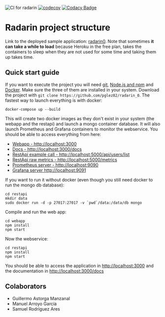 ![CI for radarin](https://github.com/arquisoft/radarin_es1b/workflows/CI%20for%20radarin/badge.svg)
[![codecov](https://codecov.io/gh/arquisoft/radarin_es1b/branch/master/graph/badge.svg?token=MSC5JW0F0K)](https://codecov.io/gh/arquisoft/radarin_es1b)
[![Codacy Badge](https://app.codacy.com/project/badge/Grade/b2228fdc574743c3800c9bd0cf6dfe6d)](https://www.codacy.com/gh/Arquisoft/radarin_es1b/dashboard?utm_source=github.com&amp;utm_medium=referral&amp;utm_content=Arquisoft/radarin_es1b&amp;utm_campaign=Badge_Grade)
# Radarin project structure
Link to the deployed sample application: [radarin0](https://radarin0webapp.herokuapp.com/). Note that sometimes **it can take a while to load** because Heroku in the free plan, takes the containers to sleep when they are not used for some time and taking them up takes time.

## Quick start guide
If you want to execute the project you will need [git](https://git-scm.com/downloads), [Node.js and npm](https://www.npmjs.com/get-npm) and [Docker](https://docs.docker.com/get-docker/). Make sure the three of them are installed in your system. Download the project with `git clone https://github.com/pglez82/radarin_0`. The fastest way to launch everything is with docker:
```
docker-compose up --build
```
This will create two docker images as they don't exist in your system (the webapp and the restapi) and launch a mongo container database. It will also launch Prometheus and Grafana containers to monitor the webservice. You should be able to access everything from here:
 - [Webapp - http://localhost:3000](http://localhost:3000)
 - [Docs - http://localhost:3000/docs](http://localhost:3000/docs)
 - [RestApi example call - http://localhost:5000/api/users/list](http://localhost:5000/api/users/list)
 - [RestApi raw metrics - http://localhost:5000/metrics](http://localhost:5000/metrics)
 - [Prometheus server - http://localhost:9090](http://localhost:9090)
 - [Grafana server http://localhost:9091](http://localhost:9091)
 
If you want to run it without docker (even though you still need docker to run the mongo db database):
```
cd restapi
mkdir data
sudo docker run -d -p 27017:27017 -v `pwd`/data:/data/db mongo
```
Compile and run the web app:
```
cd webapp
npm install
npm start
```
Now the webservice:
```
cd restapi
npm install
npm start
```
You should be able to access the application in [http://localhost:3000](http://localhost:3000) and the documentation in [http://localhost:3000/docs](http://localhost:3000/docs)

## Colaborators
 - Guillermo Astorga Manzanal
 - Manuel Arroyo García 
 - Samuel Rodríguez Ares